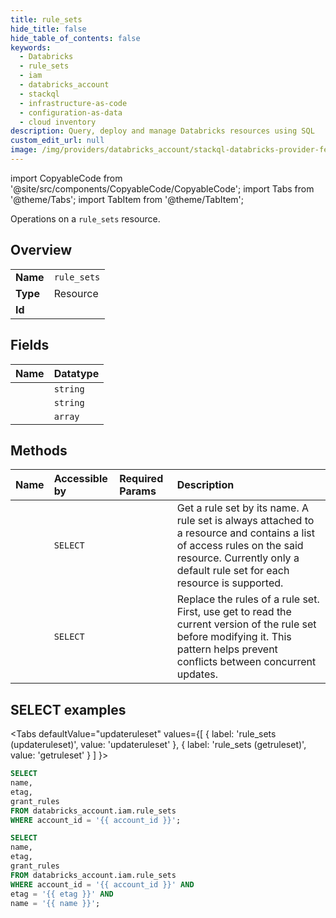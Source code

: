 ```yaml
---
title: rule_sets
hide_title: false
hide_table_of_contents: false
keywords:
  - Databricks
  - rule_sets
  - iam
  - databricks_account
  - stackql
  - infrastructure-as-code
  - configuration-as-data
  - cloud inventory
description: Query, deploy and manage Databricks resources using SQL
custom_edit_url: null
image: /img/providers/databricks_account/stackql-databricks-provider-featured-image.png
---
```


import CopyableCode from '@site/src/components/CopyableCode/CopyableCode';
import Tabs from '@theme/Tabs';
import TabItem from '@theme/TabItem';

Operations on a <code>rule_sets</code> resource.  

## Overview
<table><tbody>
<tr><td><b>Name</b></td><td><code>rule_sets</code></td></tr>
<tr><td><b>Type</b></td><td>Resource</td></tr>
<tr><td><b>Id</b></td><td><CopyableCode code="databricks_account.iam.rule_sets" /></td></tr>
</tbody></table>

## Fields
| Name | Datatype |
|:-----|:---------|
| <CopyableCode code="name" /> | `string` |
| <CopyableCode code="etag" /> | `string` |
| <CopyableCode code="grant_rules" /> | `array` |

## Methods
| Name | Accessible by | Required Params | Description |
|:-----|:--------------|:----------------|:------------|
| <CopyableCode code="getruleset" /> | `SELECT` | <CopyableCode code="account_id, etag, name" /> | Get a rule set by its name. A rule set is always attached to a resource and contains a list of access rules on the said resource. Currently only a default rule set for each resource is supported. |
| <CopyableCode code="updateruleset" /> | `SELECT` | <CopyableCode code="account_id" /> | Replace the rules of a rule set. First, use  get to read the current version of the rule set before modifying it. This pattern helps prevent conflicts between concurrent updates. |

## SELECT examples

<Tabs
    defaultValue="updateruleset"
    values={[
        { label: 'rule_sets (updateruleset)', value: 'updateruleset' },
        { label: 'rule_sets (getruleset)', value: 'getruleset' }
    ]
}>
<TabItem value="updateruleset">

```sql
SELECT
name,
etag,
grant_rules
FROM databricks_account.iam.rule_sets
WHERE account_id = '{{ account_id }}';
```

</TabItem>
<TabItem value="getruleset">

```sql
SELECT
name,
etag,
grant_rules
FROM databricks_account.iam.rule_sets
WHERE account_id = '{{ account_id }}' AND
etag = '{{ etag }}' AND
name = '{{ name }}';
```

</TabItem>
</Tabs>
